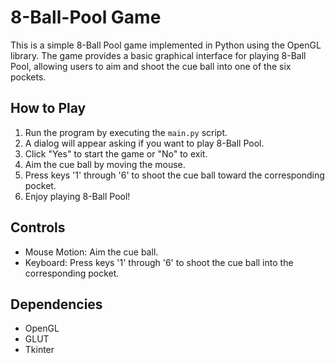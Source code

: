 # 8-Ball-Pool Game


This is a simple 8-Ball Pool game implemented in Python using the OpenGL library. The game provides a basic graphical interface for playing 8-Ball Pool, allowing users to aim and shoot the cue ball into one of the six pockets.

## How to Play
1. Run the program by executing the `main.py` script.
2. A dialog will appear asking if you want to play 8-Ball Pool.
3. Click "Yes" to start the game or "No" to exit.
4. Aim the cue ball by moving the mouse.
5. Press keys '1' through '6' to shoot the cue ball toward the corresponding pocket.
6. Enjoy playing 8-Ball Pool!

## Controls
- Mouse Motion: Aim the cue ball.
- Keyboard: Press keys '1' through '6' to shoot the cue ball into the corresponding pocket.

## Dependencies
- OpenGL
- GLUT
- Tkinter
